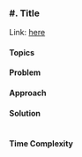 ### #. Title

Link: [here]()

#### Topics

#### Problem

#### Approach

#### Solution
```

```

#### Time Complexity

